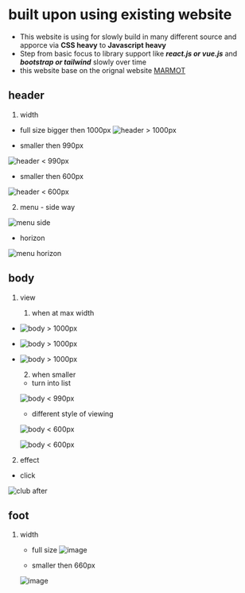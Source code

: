 # built upon using existing website
  - This website is using for slowly build in many different source and apporce via **CSS heavy** to **Javascript heavy**
  - Step from basic focus to library support like ___react.js or vue.js___ and ___bootstrap or tailwind___ slowly over time
  - this website base on the orignal website [MARMOT](https://www.marmot.com/)
## header
  1. width
   - full size bigger then 1000px
  ![header > 1000px](https://github.com/Ttosok/project_1/assets/109340804/b230ebd6-d07a-4c14-8b26-f49d1f69a0e6)
  
   - smaller then 990px 
  
  ![header < 990px](https://github.com/Ttosok/project_1/assets/109340804/4ff25e9e-831e-43ec-af0c-180a82dd1519)
  
  - smaller then 600px
  
  ![header < 600px](https://github.com/Ttosok/project_1/assets/109340804/8c2e269a-5865-4ece-8595-f92c116b3223)
  
  2. menu 
    - side way
  
  ![menu side](https://github.com/Ttosok/project_1/assets/109340804/61186b93-4289-4f20-ac09-7f7fd5c18b48)
  
   - horizon
  
  ![menu horizon](https://github.com/Ttosok/project_1/assets/109340804/d797ab51-5a70-44d3-9991-131071b1ceb4)
## body

1. view

    1. when at max width
  
  - ![body > 1000px](https://github.com/Ttosok/project_1/assets/109340804/a0f390ab-0080-4b8c-be99-a2934d3339fb)

  - ![body > 1000px](https://github.com/Ttosok/project_1/assets/109340804/4fe09f0f-e639-4bf0-a5fe-70fe5b8474f8)

  - ![body > 1000px](https://github.com/Ttosok/project_1/assets/109340804/b34d908f-881c-4529-bf1f-80f9f7cdde61)

    2. when smaller
  
      - turn into list
     
     ![body < 990px](https://github.com/Ttosok/project_1/assets/109340804/77ddbdba-7321-4ccf-a250-cca8588979e7)

      - different style of viewing 
  
      ![body < 600px](https://github.com/Ttosok/project_1/assets/109340804/01fcef6b-7d38-4492-a3cf-f39f1d9f90f2)

      ![body < 600px](https://github.com/Ttosok/project_1/assets/109340804/b4dbacbf-ab61-4ee7-82d9-49fe213bba82)

2. effect

  - click

  ![club after](https://github.com/Ttosok/project_1/assets/109340804/180b6975-e616-435e-acf4-098fd7161bf5)

## foot
  1. width
     - full size
        ![image](https://github.com/Ttosok/project_1/assets/109340804/81b8be99-249d-4167-ab8b-94aba02ecbd2)

      - smaller then 660px

      ![image](https://github.com/Ttosok/project_1/assets/109340804/4d5b92c4-fcd2-4aa1-9477-fa6768b6c889)
